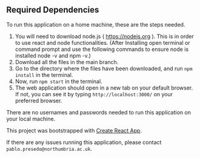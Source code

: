 ## Required Dependencies

To run this application on a home machine, these are the steps needed.

1. You will need to download node.js ( https://nodejs.org ). This is in order to use react and node functionalities. (After Installing open terminal or command prompt and use the following commands to ensure node is installed node -v and npm -v.)
2. Download all the files in the main branch.
3. Go to the directory where the files have been downloaded, and run `npm install` in the terminal.
4. Now, run `npm start` in the terminal.
5. The web application should open in a new tab on your default browser. If not, you can see it by typing `http://localhost:3000/` on your preferred browser.


There are no usernames and passwords needed to run this application on your local machine.

This project was bootstrapped with [Create React App](https://github.com/facebook/create-react-app).

If there are any issues running this application, please contact `pablo.presedo@northumbria.ac.uk`.
